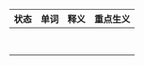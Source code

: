 

| 状态  | 单词  | 释义  | 重点生义 |
| --- | --- | --- | ---- |
|     |     |     |      |
|     |     |     |      |
|     |     |     |      |
|     |     |     |      |
|     |     |     |      |
|     |     |     |      |
|     |     |     |      |
|     |     |     |      |